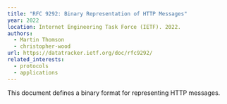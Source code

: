 ```yaml
---
title: "RFC 9292: Binary Representation of HTTP Messages"
year: 2022
location: Internet Engineering Task Force (IETF). 2022.
authors:
  - Martin Thomson
  - christopher-wood
url: https://datatracker.ietf.org/doc/rfc9292/
related_interests:
  - protocols
  - applications
---
```


This document defines a binary format for representing HTTP messages.
